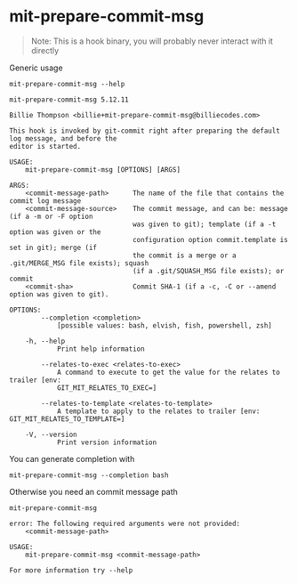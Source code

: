 # mit-prepare-commit-msg

> Note: This is a hook binary, you will probably never interact with it directly

Generic usage

``` shell,script(expected_exit_code=0)
mit-prepare-commit-msg --help
```

``` shell,verify(stream=stdout)
mit-prepare-commit-msg 5.12.11

Billie Thompson <billie+mit-prepare-commit-msg@billiecodes.com>

This hook is invoked by git-commit right after preparing the default log message, and before the
editor is started.

USAGE:
    mit-prepare-commit-msg [OPTIONS] [ARGS]

ARGS:
    <commit-message-path>      The name of the file that contains the commit log message
    <commit-message-source>    The commit message, and can be: message (if a -m or -F option
                               was given to git); template (if a -t option was given or the
                               configuration option commit.template is set in git); merge (if
                               the commit is a merge or a .git/MERGE_MSG file exists); squash
                               (if a .git/SQUASH_MSG file exists); or commit
    <commit-sha>               Commit SHA-1 (if a -c, -C or --amend option was given to git).

OPTIONS:
        --completion <completion>
            [possible values: bash, elvish, fish, powershell, zsh]

    -h, --help
            Print help information

        --relates-to-exec <relates-to-exec>
            A command to execute to get the value for the relates to trailer [env:
            GIT_MIT_RELATES_TO_EXEC=]

        --relates-to-template <relates-to-template>
            A template to apply to the relates to trailer [env: GIT_MIT_RELATES_TO_TEMPLATE=]

    -V, --version
            Print version information
```

You can generate completion with

``` shell,script(expected_exit_code=0)
mit-prepare-commit-msg --completion bash
```

Otherwise you need an commit message path

``` shell,script(expected_exit_code=2)
mit-prepare-commit-msg
```

``` shell,verify(stream=stderr)
error: The following required arguments were not provided:
    <commit-message-path>

USAGE:
    mit-prepare-commit-msg <commit-message-path>

For more information try --help
```


